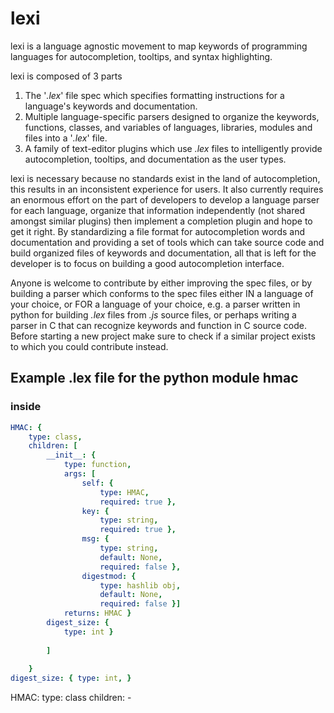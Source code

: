 lexi
====

lexi is a language agnostic movement to map keywords of programming languages for autocompletion, tooltips, and syntax highlighting.

lexi is composed of 3 parts

1. The '_.lex_' file spec which specifies formatting instructions for a language's keywords and documentation.
2. Multiple language-specific parsers designed to organize the keywords, functions, classes, and variables of languages, libraries, modules and files into a '_.lex_' file.
3. A family of text-editor plugins which use _.lex_ files to intelligently provide autocompletion, tooltips, and documentation as the user types.

lexi is necessary because no standards exist in the land of autocompletion, this results in an inconsistent experience for users. It also currently requires an enormous effort on the part of developers to develop a language parser for each language, organize that information independently (not shared amongst similar plugins) then implement a completion plugin and hope to get it right. By standardizing a file format for autocompletion words and documentation and providing a set of tools which can take source code and build organized files of keywords and documentation, all that is left for the developer is to focus on building a good autocompletion interface.

Anyone is welcome to contribute by either improving the spec files, or by building a parser which conforms to the spec files either IN a language of your choice, or FOR a language of your choice, e.g. a parser written in python for building _.lex_ files from _.js_ source files, or perhaps writing a parser in C that can recognize keywords and function in C source code. Before starting a new project make sure to check if a similar project exists to which you could contribute instead.

## Example .lex file for the python module hmac
### inside 
```yaml
HMAC: { 
    type: class,
    children: [ 
        __init__: { 
            type: function, 
            args: [
                self: { 
                    type: HMAC, 
                    required: true }, 
                key: { 
                    type: string,
                    required: true },
                msg: {
                    type: string,
                    default: None,
                    required: false },
                digestmod: {
                    type: hashlib obj, 
                    default: None,
                    required: false }]
            returns: HMAC }
        digest_size: { 
            type: int }
        
        ]
    
    }
digest_size: { type: int, }
```
HMAC:
    type: class
    children:
        - 
